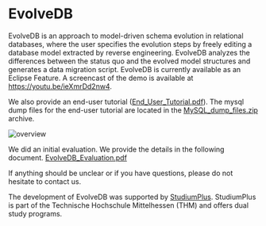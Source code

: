 # EvolveDB
EvolveDB is an approach to model-driven schema evolution in relational databases, where the user specifies the evolution steps by freely editing a database model extracted by reverse engineering. EvolveDB analyzes the differences between the status quo and the evolved model structures and generates a data migration script. EvolveDB is currently available as an Eclipse Feature.
A screencast of the demo is available at https://youtu.be/ieXmrDd2nw4. 

We also provide an end-user tutorial ([End_User_Tutorial.pdf](https://github.com/tekw24/evolveDB/files/9819474/End_User_Tutorial.pdf)). The mysql dump files for the end-user tutorial are located in the [MySQL_dump_files.zip](MySQL_dump_files.zip) archive. 

![overview](https://user-images.githubusercontent.com/107031692/196974028-73149364-f3ab-4b09-a0bc-8e2d8a729de8.png)

We did an initial evaluation. We provide the details in the following document. [EvolveDB_Evaluation.pdf](https://github.com/tekw24/evolveDB/files/9854589/EvolveDB_Evaluation.pdf) 


If anything should be unclear or if you have questions, please do not hesitate to contact us.

The development of EvolveDB was supported by [StudiumPlus](https://www.studiumplus.de/sp/). StudiumPlus is part of the Technische Hochschule Mittelhessen (THM) and offers dual study programs. 

